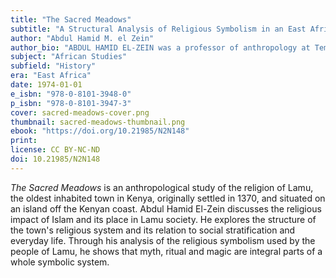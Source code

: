 ```yaml
---
title: "The Sacred Meadows"
subtitle: "A Structural Analysis of Religious Symbolism in an East African Town"
author: "Abdul Hamid M. el Zein"
author_bio: "ABDUL HAMID EL-ZEIN was a professor of anthropology at Temple University and a member of the Institute for Advanced Study."
subject: "African Studies"
subfield: "History"
era: "East Africa"
date: 1974-01-01
e_isbn: "978-0-8101-3948-0"
p_isbn: "978-0-8101-3947-3"
cover: sacred-meadows-cover.png
thumbnail: sacred-meadows-thumbnail.png
ebook: "https://doi.org/10.21985/N2N148"
print:
license: CC BY-NC-ND
doi: 10.21985/N2N148
---
```

_The Sacred Meadows_ is an anthropological study of the religion of Lamu, the oldest inhabited town in Kenya, originally settled in 1370, and situated on an island off the Kenyan coast. Abdul Hamid El-Zein discusses the religious impact of Islam and its place in Lamu society. He explores the structure of the town's religious system and its relation to social stratification and everyday life. Through his analysis of the religious symbolism used by the people of Lamu, he shows that myth, ritual and magic are integral parts of a whole symbolic system.
